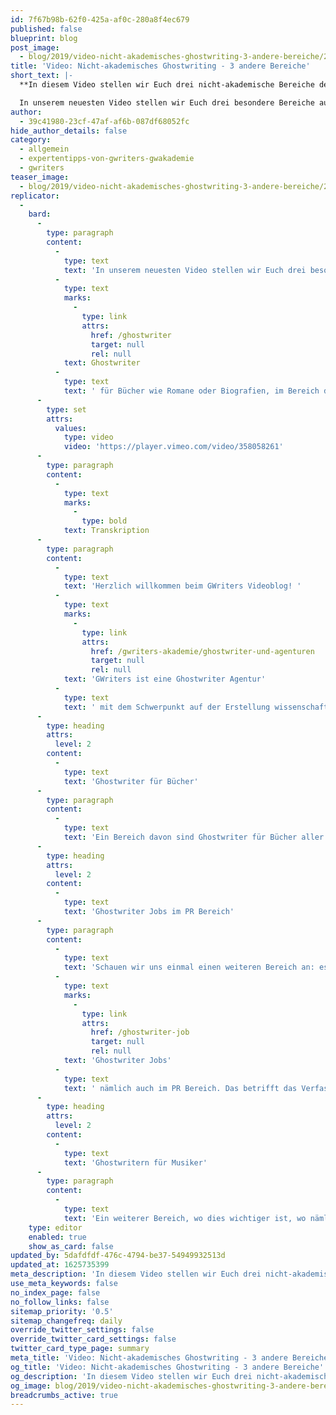 ```yaml
---
id: 7f67b98b-62f0-425a-af0c-280a8f4ec679
published: false
blueprint: blog
post_image:
  - blog/2019/video-nicht-akademisches-ghostwriting-3-andere-bereiche/2019-09-05-Nicht-akademisches_Ghostwriting-3_andere_Bereiche_Classic.png
title: 'Video: Nicht-akademisches Ghostwriting - 3 andere Bereiche'
short_text: |-
  **In diesem Video stellen wir Euch drei nicht-akademische Bereiche des Ghostwriting vor: Ghostwriter für Bücher, PR und auch Ghostwriter für Musiker.**

  In unserem neuesten Video stellen wir Euch drei besondere Bereiche aus dem nicht-akademischen Ghostwriting vor...
author:
  - 39c41980-23cf-47af-af6b-087df68052fc
hide_author_details: false
category:
  - allgemein
  - expertentipps-von-gwriters-gwakademie
  - gwriters
teaser_image:
  - blog/2019/video-nicht-akademisches-ghostwriting-3-andere-bereiche/2019-09-05-Nicht-akademisches_Ghostwriting-3_andere_Bereiche_Classic.png
replicator:
  -
    bard:
      -
        type: paragraph
        content:
          -
            type: text
            text: 'In unserem neuesten Video stellen wir Euch drei besondere Bereiche aus dem nicht-akademischen Ghostwriting vor. Im Einzelnen sprechen wir über '
          -
            type: text
            marks:
              -
                type: link
                attrs:
                  href: /ghostwriter
                  target: null
                  rel: null
            text: Ghostwriter
          -
            type: text
            text: ' für Bücher wie Romane oder Biografien, im Bereich des PR und auch Ghostwriter für Musiker. Dabei thematisieren wir die besonderen Anforderungen an Ghostwriter in diesen Bereichen und die Umstände, unter denen Ghostwriter in diesen Bereichen besonders häufig zum Einsatz kommen.'
      -
        type: set
        attrs:
          values:
            type: video
            video: 'https://player.vimeo.com/video/358058261'
      -
        type: paragraph
        content:
          -
            type: text
            marks:
              -
                type: bold
            text: Transkription
      -
        type: paragraph
        content:
          -
            type: text
            text: 'Herzlich willkommen beim GWriters Videoblog! '
          -
            type: text
            marks:
              -
                type: link
                attrs:
                  href: /gwriters-akademie/ghostwriter-und-agenturen
                  target: null
                  rel: null
            text: 'GWriters ist eine Ghostwriter Agentur'
          -
            type: text
            text: ' mit dem Schwerpunkt auf der Erstellung wissenschaftlicher Texte. Heute möchten wir uns aber einmal mit dem nicht-akademischen Ghostwriting beschäftigen und stellen euch drei andere Bereiche vor, in denen ein Ghostwriter zur Anwendung kommt.'
      -
        type: heading
        attrs:
          level: 2
        content:
          -
            type: text
            text: 'Ghostwriter für Bücher'
      -
        type: paragraph
        content:
          -
            type: text
            text: 'Ein Bereich davon sind Ghostwriter für Bücher aller Art. Ob es sich um jegliche Art von Fiktionen, oder von Romanen handelt, oder um Biografien, wie in prominenten Beispielen von Dieter Bohlen oder Boris Becker. Hier können Ghostwriter natürlich zur Anwendung kommen. Ganz, ganz oft ist es auch einfach so, dass Menschen enorm gute Ideen haben, diese allerdings nicht umsetzen können, weil es am Schreibtalent mangelt. Auch hier bietet ein Ghostwriter natürlich entsprechend Abhilfe. Gerade bei lukrativen Buchprojekten ist es oftmals auch der Fall das Ghostwriter am Verkaufserlös beteiligt werden und dies ist natürlich eine besondere Art die Wertschätzung dem eigenen Ghostwriter entgegenzubringen. Solche Ghostwriter haben dann in der Regel sehr wenige, aber dafür sehr langfristige Projekte, weshalb ein außerordentlich gutes Zeitmanagement nötig ist.'
      -
        type: heading
        attrs:
          level: 2
        content:
          -
            type: text
            text: 'Ghostwriter Jobs im PR Bereich'
      -
        type: paragraph
        content:
          -
            type: text
            text: 'Schauen wir uns einmal einen weiteren Bereich an: es gibt '
          -
            type: text
            marks:
              -
                type: link
                attrs:
                  href: /ghostwriter-job
                  target: null
                  rel: null
            text: 'Ghostwriter Jobs'
          -
            type: text
            text: ' nämlich auch im PR Bereich. Das betrifft das Verfassen von Reden, von Pressemitteilungen, manchmal das Verfassen von Unternehmensbüchern, die nur intern benötigt werden. Auch hier handelt es sich um weniger, aber langfristige Projekte, welche in enger Kooperation mit den entsprechenden Personen oder mit diesen entsprechenden Unternehmen durchgeführt werden. Ein solcher Ghostwriter braucht weniger eine extrem akademische Qualifikation, sondern wirklich enorm gutes sprachliches Talent. Dies ist in dem Fall weit, weit wichtiger als die fachlichen Qualifikationen.'
      -
        type: heading
        attrs:
          level: 2
        content:
          -
            type: text
            text: 'Ghostwritern für Musiker'
      -
        type: paragraph
        content:
          -
            type: text
            text: 'Ein weiterer Bereich, wo dies wichtiger ist, wo nämlich gerade der Punkt Kreativität wichtiger ist, ist in dem Fall von Ghostwritern für Musiker. Im Bereich von Liedtexten für Musiker und wo wirklich an mehreren Genres gearbeitet werden kann, wo die Ghostwriter eine enorme Kreativität mitbringen müssen und sich somit in den Arbeitsprozess kreativ einbringen können. Ich hoffe ich konnte euch so einmal drei interessante Bereiche, wo auch Ghostwriter zum Einsatz kommen vorstellen und freue mich, dass ihr wieder mit dabei wart.'
    type: editor
    enabled: true
    show_as_card: false
updated_by: 5dafdfdf-476c-4794-be37-54949932513d
updated_at: 1625735399
meta_description: 'In diesem Video stellen wir Euch drei nicht-akademische Bereiche des Ghostwriting vor: Ghostwriter für Bücher, PR und auch Ghostwriter für Musiker.'
use_meta_keywords: false
no_index_page: false
no_follow_links: false
sitemap_priority: '0.5'
sitemap_changefreq: daily
override_twitter_settings: false
override_twitter_card_settings: false
twitter_card_type_page: summary
meta_title: 'Video: Nicht-akademisches Ghostwriting - 3 andere Bereiche'
og_title: 'Video: Nicht-akademisches Ghostwriting - 3 andere Bereiche'
og_description: 'In diesem Video stellen wir Euch drei nicht-akademische Bereiche des Ghostwriting vor: Ghostwriter für Bücher, PR und auch Ghostwriter für Musiker.'
og_image: blog/2019/video-nicht-akademisches-ghostwriting-3-andere-bereiche/2019-09-05-Nicht-akademisches_Ghostwriting-3_andere_Bereiche_Classic.png
breadcrumbs_active: true
---
```

